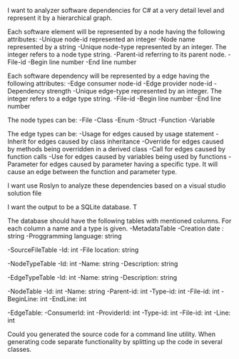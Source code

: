 I want to analyzer software dependencies for C# at a very detail level and represent it by a hierarchical graph.

Each software element will be represented by a node having the following attributes:
-Unique node-id represented an integer
-Node name represented by a string
-Unique node-type represented by an integer. The integer refers to a node type string.
-Parent-id referring to its parent node.
-File-id
-Begin line number
-End line number

Each software dependency will be represented by a edge having the following attributes:
-Edge consumer node-id
-Edge provider node-id
-Dependency strength
-Unique edge-type represented by an integer. The integer refers to a edge type string.
-File-id
-Begin line number
-End line number

The node types can be:
-File
-Class
-Enum
-Struct
-Function
-Variable

The edge types can be:
-Usage for edges caused by usage statement
-Inherit for edges caused by  class inheritance
-Override for edges caused by methods being overridden in a derived class
-Call for edges caused by function calls
-Use for edges caused by variables being used by functions
-Parameter for edges caused by parameter having a specific type. It will cause an edge between the function and parameter type.

I want use Roslyn to analyze these dependencies based on a visual studio solution file

I want the output to be a SQLite database. T

The database should have the following tables with mentioned columns. For each column a name and a type is given.
-MetadataTable
 -Creation date : string
 -Proggramming language: string

-SourceFileTable
  -Id: int
  -File location: string

-NodeTypeTable
  -Id: int
  -Name: string
  -Description: string

-EdgeTypeTable
  -Id: int
  -Name: string
  -Description: string

-NodeTable
  -Id: int
  -Name: string
  -Parent-id: int
  -Type-id: int
  -File-id: int
  -BeginLine: int
  -EndLine: int
  
-EdgeTable:
  -ConsumerId: int
  -ProviderId: int
  -Type-id: int
  -File-id: int
  -Line: int

Could you generated the source code for a command line utility. When generating code separate functionality by splitting up the code in several classes.



